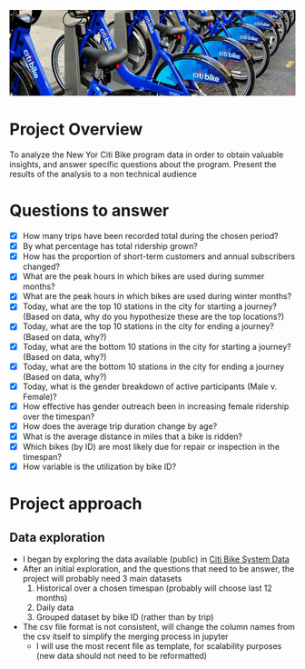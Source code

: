 ![header](resources/images/header.jpg)
# Project Overview

To analyze the New Yor Citi Bike program data in order to obtain valuable insights, and answer specific questions about the program. Present the results of the analysis to a non technical audience

# Questions to answer

- [X] How many trips have been recorded total during the chosen period?
- [X] By what percentage has total ridership grown?
- [X] How has the proportion of short-term customers and annual subscribers changed?
- [X] What are the peak hours in which bikes are used during summer months?
- [X] What are the peak hours in which bikes are used during winter months?
- [X] Today, what are the top 10 stations in the city for starting a journey? (Based on data, why do you hypothesize these are the top locations?)
- [X] Today, what are the top 10 stations in the city for ending a journey? (Based on data, why?)
- [X] Today, what are the bottom 10 stations in the city for starting a journey? (Based on data, why?)
- [X] Today, what are the bottom 10 stations in the city for ending a journey (Based on data, why?)
- [X] Today, what is the gender breakdown of active participants (Male v. Female)?
- [X] How effective has gender outreach been in increasing female ridership over the timespan?
- [X] How does the average trip duration change by age?
- [x] What is the average distance in miles that a bike is ridden?
- [X] Which bikes (by ID) are most likely due for repair or inspection in the timespan?
- [X] How variable is the utilization by bike ID?

# Project approach

## Data exploration

- I began by exploring the data available (public) in [Citi Bike System Data](https://www.citibikenyc.com/system-data)
- After an initial exploration, and the questions that need to be answer, the project will probably need 3 main datasets
    1. Historical over a chosen timespan (probably will choose last 12 months)
    2. Daily data
    3. Grouped dataset by bike ID (rather than by trip)
- The csv file format is not consistent, will change the column names from the csv itself to simplify the merging process in jupyter
    - I will use the most recent file as template, for scalability purposes (new data should not need to be reformatted)